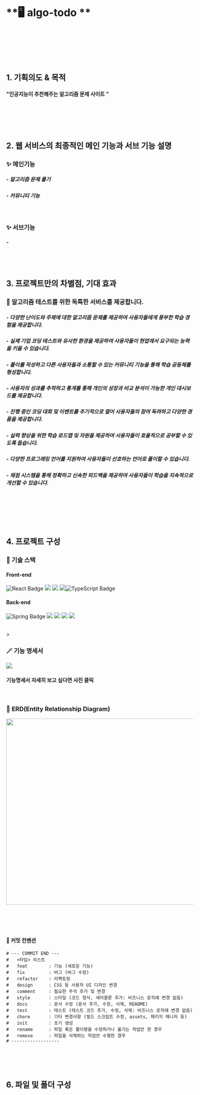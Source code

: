 # **🖥️ algo-todo **

<br><br>

<p align="center">
</p>

<br><br>

## **1\. 기획의도 & 목적**

#### "인공지능이 추천해주는 알고리즘 문제 사이트 "

<br>



<br/><br/>

## **2\. 웹 서비스의 최종적인 메인 기능과 서브 기능 설명**

### **✨ 메인기능**

##### - 알고리즘 문제 풀기

##### - 커뮤니티 기능



<!-- ##### - 게시판 -->

<br>

### **✨ 서브기능**

##### - 

<br/><br/>



## **3. 프로젝트만의 차별점, 기대 효과**



### **🚀 알고리즘 테스트를 위한 독특한 서비스를 제공합니다.**

##### - 다양한 난이도와 주제에 대한 알고리즘 문제를 제공하여 사용자들에게 풍부한 학습 경험을 제공합니다.

##### - 실제 기업 코딩 테스트와 유사한 환경을 제공하여 사용자들이 현업에서 요구되는 능력을 키울 수 있습니다.

##### - 풀이를 작성하고 다른 사용자들과 소통할 수 있는 커뮤니티 기능을 통해 학습 공동체를 형성합니다.

##### - 사용자의 성과를 추적하고 통계를 통해 개인의 성장과 비교 분석이 가능한 개인 대시보드를 제공합니다.

##### - 진행 중인 코딩 대회 및 이벤트를 주기적으로 열어 사용자들의 참여 독려하고 다양한 경품을 제공합니다.

##### - 실력 향상을 위한 학습 로드맵 및 자원을 제공하여 사용자들이 효율적으로 공부할 수 있도록 돕습니다.

##### - 다양한 프로그래밍 언어를 지원하여 사용자들이 선호하는 언어로 풀이할 수 있습니다.

##### - 채점 시스템을 통해 정확하고 신속한 피드백을 제공하여 사용자들이 학습을 지속적으로 개선할 수 있습니다.

<br/>

### <br/><br/>

## **4. 프로젝트 구성**

### **🔧 기술 스택**

#### **Front-end**

<div><img src="https://img.shields.io/badge/React-61DAFB?style=for-the-badge&logo=react&logoColor=white" alt="React Badge"/> <img src="https://img.shields.io/badge/javascript-F7DF1E?style=for-the-badge&logo=javascript&logoColor=black"> <img src="https://img.shields.io/badge/fontawesome-339AF0?style=for-the-badge&logo=fontawesome&logoColor=white"> <img src="https://img.shields.io/badge/Axios-5A29E4?style=for-the-badge&&logo=Axios&logoColor=white"/><img src="https://img.shields.io/badge/TypeScript-3178C6?style=for-the-badge&logo=typescript&logoColor=white" alt="TypeScript Badge" /> </div>

#### **Back-end**

<div><img src="https://img.shields.io/badge/Spring-6DB33F?style=for-the-badge&logo=spring&logoColor=white" alt="Spring Badge" /> <img src="https://img.shields.io/badge/node.js-339933?style=for-the-badge&logo=Node.js&logoColor=white">
<img src="https://img.shields.io/badge/mysql-4479A1?style=for-the-badge&logo=mysql&logoColor=white"> 
<img src="https://img.shields.io/badge/sequelize-52B0E7?style=for-the-badge&&logo=sequelize&logoColor=white"/>
<img src="https://img.shields.io/badge/express-000000?style=for-the-badge&logo=express&logoColor=white"> </div>

<br>>

### 🪄 **기능 명세서**

<h align="center">[<img src="./src/static/img/readmeImage/functionSpecification.png">](https://www.notion.so/93e38d8e51db40c09af9555a12758671?v=80d1a5c5840a4a5584e7cc27a30a9d99)</h>

#### 기능명세서 자세히 보고 싶다면 사진 클릭

<br/>

### 🧬 **ERD(Entity Relationship Diagram)**

<h align="center"><img src="./src/static/img/readmeImage/mealsac_ERD.png" width="1148" height="500"></h>
<br><br>

<br/><br>

#### 📎 **커밋 컨벤션**

```
# --- COMMIT END ---
#   <타입> 리스트
#   feat        : 기능 (새로운 기능)
#   fix         : 버그 (버그 수정)
#   refactor    : 리팩토링
#   design      : CSS 등 사용자 UI 디자인 변경
#   comment     : 필요한 주석 추가 및 변경
#   style       : 스타일 (코드 형식, 세미콜론 추가: 비즈니스 로직에 변경 없음)
#   docs        : 문서 수정 (문서 추가, 수정, 삭제, README)
#   test        : 테스트 (테스트 코드 추가, 수정, 삭제: 비즈니스 로직에 변경 없음)
#   chore       : 기타 변경사항 (빌드 스크립트 수정, assets, 패키지 매니저 등)
#   init        : 초기 생성
#   rename      : 파일 혹은 폴더명을 수정하거나 옮기는 작업만 한 경우
#   remove      : 파일을 삭제하는 작업만 수행한 경우
# ------------------
```

<br/><br/><br/>

## **6\. 파일 및 폴더 구성**

```

```

<br/>